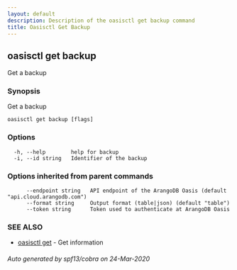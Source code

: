```yaml
---
layout: default
description: Description of the oasisctl get backup command
title: Oasisctl Get Backup
---
```

## oasisctl get backup

Get a backup

### Synopsis

Get a backup

```
oasisctl get backup [flags]
```

### Options

```
  -h, --help        help for backup
  -i, --id string   Identifier of the backup
```

### Options inherited from parent commands

```
      --endpoint string   API endpoint of the ArangoDB Oasis (default "api.cloud.arangodb.com")
      --format string     Output format (table|json) (default "table")
      --token string      Token used to authenticate at ArangoDB Oasis
```

### SEE ALSO

* [oasisctl get](oasisctl_get.md)	 - Get information

###### Auto generated by spf13/cobra on 24-Mar-2020
